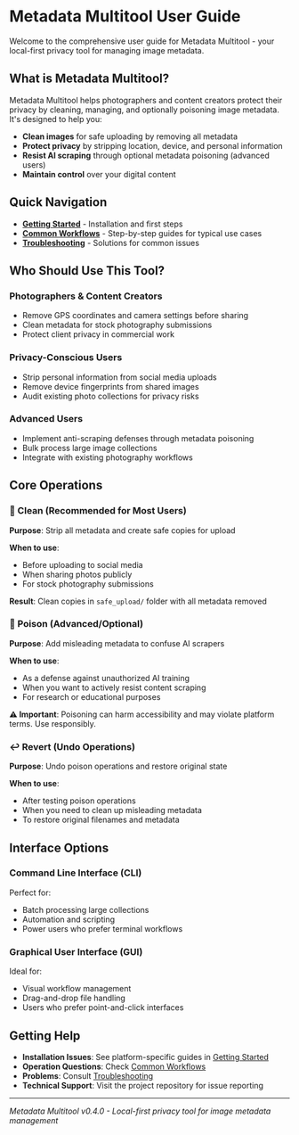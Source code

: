 # Metadata Multitool User Guide

Welcome to the comprehensive user guide for Metadata Multitool - your local-first privacy tool for managing image metadata.

## What is Metadata Multitool?

Metadata Multitool helps photographers and content creators protect their privacy by cleaning, managing, and optionally poisoning image metadata. It's designed to help you:

- **Clean images** for safe uploading by removing all metadata
- **Protect privacy** by stripping location, device, and personal information
- **Resist AI scraping** through optional metadata poisoning (advanced users)
- **Maintain control** over your digital content

## Quick Navigation

- **[Getting Started](getting_started.md)** - Installation and first steps
- **[Common Workflows](common_workflows.md)** - Step-by-step guides for typical use cases
- **[Troubleshooting](troubleshooting.md)** - Solutions for common issues

## Who Should Use This Tool?

### Photographers & Content Creators
- Remove GPS coordinates and camera settings before sharing
- Clean metadata for stock photography submissions
- Protect client privacy in commercial work

### Privacy-Conscious Users
- Strip personal information from social media uploads
- Remove device fingerprints from shared images
- Audit existing photo collections for privacy risks

### Advanced Users
- Implement anti-scraping defenses through metadata poisoning
- Bulk process large image collections
- Integrate with existing photography workflows

## Core Operations

### 🧹 Clean (Recommended for Most Users)
**Purpose**: Strip all metadata and create safe copies for upload

**When to use**: 
- Before uploading to social media
- When sharing photos publicly
- For stock photography submissions

**Result**: Clean copies in `safe_upload/` folder with all metadata removed

### 🧪 Poison (Advanced/Optional)
**Purpose**: Add misleading metadata to confuse AI scrapers

**When to use**: 
- As a defense against unauthorized AI training
- When you want to actively resist content scraping
- For research or educational purposes

**⚠️ Important**: Poisoning can harm accessibility and may violate platform terms. Use responsibly.

### ↩️ Revert (Undo Operations)
**Purpose**: Undo poison operations and restore original state

**When to use**:
- After testing poison operations
- When you need to clean up misleading metadata
- To restore original filenames and metadata

## Interface Options

### Command Line Interface (CLI)
Perfect for:
- Batch processing large collections
- Automation and scripting
- Power users who prefer terminal workflows

### Graphical User Interface (GUI)
Ideal for:
- Visual workflow management
- Drag-and-drop file handling
- Users who prefer point-and-click interfaces

## Getting Help

- **Installation Issues**: See platform-specific guides in [Getting Started](getting_started.md)
- **Operation Questions**: Check [Common Workflows](common_workflows.md)
- **Problems**: Consult [Troubleshooting](troubleshooting.md)
- **Technical Support**: Visit the project repository for issue reporting

---

*Metadata Multitool v0.4.0 - Local-first privacy tool for image metadata management*